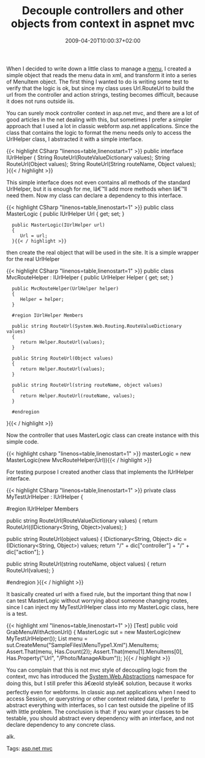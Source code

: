 ﻿---
title: "Decouple controllers and other objects from context in aspnet mvc"
description: ""
date: 2009-04-20T10:00:37+02:00
draft: false
tags: [AspNet MVC]
categories: [AspNet MVC]
---
When I decided to write down a little class to manage a [menu](http://www.codewrecks.com/blog/index.php/2009/04/14/build-a-menu-for-aspnet-mvc-site/), I created a simple object that reads the menu data in xml, and transform it into a series of MenuItem object. The first thing I wanted to do is writing some test to verify that the logic is ok, but since my class uses Url.RouteUrl to build the url from the controller and action strings, testing becomes difficult, because it does not runs outside iis.

You can surely mock controller context in asp.net mvc, and there are a lot of good articles in the net dealing with this, but sometimes I prefer a simpler approach that I used a lot in classic webform asp.net applications. Since the class that contains the logic to format the menu needs only to access the UrlHelper class, I abstracted it with a simple interface.

{{< highlight CSharp "linenos=table,linenostart=1" >}}
public interface IUrlHelper
{
   String RouteUrl(RouteValueDictionary values);
   String RouteUrl(Object values); 
   String RouteUrl(String routeName, Object values); 
}{{< / highlight >}}

<!-- Code inserted with Steve Dunn's Windows Live Writer Code Formatter Plugin.  http://dunnhq.com -->

This simple interface does not even contains all methods of the standard UrlHelper, but it is enough for me, Iâ€™ll add more methods when Iâ€™ll need them. Now my class can declare a dependency to this interface.

{{< highlight CSharp "linenos=table,linenostart=1" >}}
   public class MasterLogic
   {
      public IUrlHelper Url { get; set; }

      public MasterLogic(IUrlHelper url)
      {
         Url = url;
      }{{< / highlight >}}

<!-- Code inserted with Steve Dunn's Windows Live Writer Code Formatter Plugin.  http://dunnhq.com -->

then create the real object that will be used in the site. It is a simple wrapper for the real UrlHelper

{{< highlight CSharp "linenos=table,linenostart=1" >}}
   public class MvcRouteHelper : IUrlHelper
   {
      public UrlHelper Helper { get; set; }

      public MvcRouteHelper(UrlHelper helper)
      {
         Helper = helper;
      }

      #region IUrlHelper Members

      public string RouteUrl(System.Web.Routing.RouteValueDictionary values)
      {
         return Helper.RouteUrl(values);
      }

      public String RouteUrl(Object values)
      {
         return Helper.RouteUrl(values);
      }

      public string RouteUrl(string routeName, object values)
      {
         return Helper.RouteUrl(routeName, values);
      }

      #endregion
   }{{< / highlight >}}

<!-- Code inserted with Steve Dunn's Windows Live Writer Code Formatter Plugin.  http://dunnhq.com -->

Now the controller that uses MasterLogic class can create instance with this simple code.

{{< highlight csharp "linenos=table,linenostart=1" >}}
masterLogic = new MasterLogic(new MvcRouteHelper(Url)){{< / highlight >}}

<!-- Code inserted with Steve Dunn's Windows Live Writer Code Formatter Plugin.  http://dunnhq.com -->

For testing purpose I created another class that implements the IUrlHelper interface.

{{< highlight CSharp "linenos=table,linenostart=1" >}}
private class MyTestUrlHelper : IUrlHelper
{

   #region IUrlHelper Members

   public string RouteUrl(RouteValueDictionary values)
   {
      return RouteUrl((IDictionary<String, Object>)values);
   }

   public string RouteUrl(object values)
   {
      IDictionary<String, Object> dic = (IDictionary<String, Object>) values;
      return "/" + dic["controller"] + "/" + dic["action"];
   }

   public string RouteUrl(string routeName, object values)
   {
      return RouteUrl(values);
   }

   #endregion
}{{< / highlight >}}

<!-- Code inserted with Steve Dunn's Windows Live Writer Code Formatter Plugin.  http://dunnhq.com -->

It basically created url with a fixed rule, but the important thing that now I can test MasterLogic without worrying about someone changing routes, since I can inject my MyTestUrlHelper class into my MasterLogic class, here is a test.

{{< highlight xml "linenos=table,linenostart=1" >}}
[Test]
public void GrabMenuWithActionUrl()
{
   MasterLogic sut = new MasterLogic(new MyTestUrlHelper());
   List<MenuItem> menu = sut.CreateMenu("SampleFiles\\MenuType1.Xml").MenuItems;
   Assert.That(menu, Has.Count(2));
   Assert.That(menu[1].MenuItems[0], Has.Property("Url", "/Photo/ManageAlbum"));
}{{< / highlight >}}

<!-- Code inserted with Steve Dunn's Windows Live Writer Code Formatter Plugin.  http://dunnhq.com -->

You can complain that this is not mvc style of decoupling logic from the context, mvc has introduced the [System.Web.Abstractions](http://msdn.microsoft.com/it-it/library/system.web.httpcontextbase.aspx) namespace for doing this, but I still prefer this â€œold styleâ€ solution, because it works perfectly even for webforms. In classic asp.net applications when I need to access Session, or querystring or other context related data, I prefer to abstract everything with interfaces, so I can test outside the pipeline of IIS with little problem. The conclusion is that: if you want your classes to be testable, you should abstract every dependency with an interface, and not declare dependency to any concrete class.

alk.

Tags: [asp.net mvc](http://technorati.com/tag/asp.net%20mvc)
